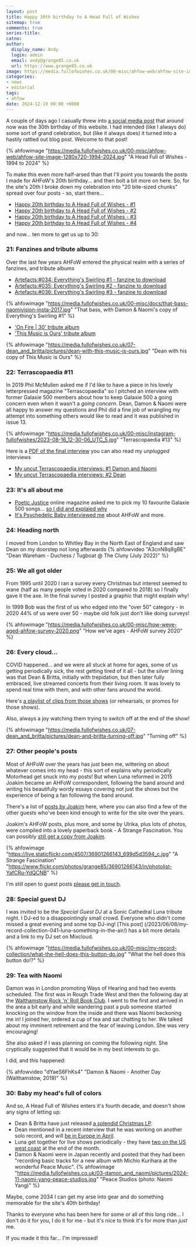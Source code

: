 ```yaml
---
layout: post
title: Happy 30th birthday to A Head Full of Wishes
sitemap: true
comments: true
series-title:
catno:
author:
  display_name: Andy
  login: admin
  email: andy@grange85.co.uk
  url: https://www.grange85.co.uk
image: https://media.fullofwishes.co.uk/00-misc/ahfow-web/ahfow-site-image-1280x720-1994-2024.jpg
categories:
- news
- editorial
tags:
- ahfow
date: 2024-12-19 00:00 +0000
---
```

A couple of days ago I casually threw into [a social media post](https://bsky.app/profile/did:plc:3zd24yzhk54uxdb53wvfjidu/post/3ldhiz33c2225) that around now was the 30th birthday of this website. I had intended (like I always do) some sort of grand celebration, but (like it always does) it turned into a hastily rattled out blog post. Welcome to that post!

{% ahfowimage "https://media.fullofwishes.co.uk/00-misc/ahfow-web/ahfow-site-image-1280x720-1994-2024.jpg" "A Head Full of Wishes - 1994 to 2024" %}

To make this even more half-arsed than that I'll point you towards the posts I made for AHFoW's 20th birthday... and then bolt a bit more on here. So, for the site's 20th I broke down my celebration into "20 bite-sized chunks" spread over four posts - so, start there...

 - [Happy 20th birthday to A Head Full of Wishes - #1](/2014/12/04/happy-20th-birthday-head-full-wishes-1/)
 - [Happy 20th birthday to A Head Full of Wishes - #2](/2014/12/07/happy-20th-birthday-head-full-wishes-2/)
 - [Happy 20th birthday to A Head Full of Wishes - #3](/2014/12/10/happy-20th-birthday-head-full-wishes-3/)
 - [Happy 20th birthday to A Head Full of Wishes - #4](/2014/12/13/happy-20th-birthday-head-full-wishes-4/)

and now... ten more to get us up to 30:

### 21: Fanzines and tribute albums
Over the last few years AHFoW entered the physical realm with a series of fanzines, and tribute albums
 - [Artefacts:#034: Everything's Swirling #1 - fanzine to download](/2021/06/04/artefacts-034-everything-s-swirling-1-fanzine-to-download/)
 - [Artefacts:#035: Everything's Swirling #2 - fanzine to download](/2023/04/05/artefacts-035-everything-s-swirling-2-fanzine-to-download/)
 - [Artefacts:#036: Everything's Swirling #3 - fanzine to download](/2023/10/11/artefacts-036-everything-s-swirling-3-fanzine-to-download/)

{% ahfowimage "https://media.fullofwishes.co.uk/00-misc/docs/that-bass-naomivision-insta-2017.jpg" "That bass, with Damon & Naomi's copy of Everything's Swirling #1" %}

 - ['On Fire \| 30' tribute album](https://aheadfullofwishes.bandcamp.com/album/on-fire-30)
 - ['This Music is Ours' tribute album](https://aheadfullofwishes.bandcamp.com/album/this-music-is-ours)

{% ahfowimage "https://media.fullofwishes.co.uk/07-dean_and_britta/pictures/dean-with-this-music-is-ours.jpg" "Dean with his copy of This Music is Ours" %}


### 22: Terrascopaedia #11
In 2019 Phil McMullen asked me if I'd like to have a piece in his lovely letterpressed magazine "Terrascopaedia" so I pitched an interview with former Galaxie 500 members about how to keep Galaxie 500 a going concern even when it wasn't a _going concern_. Dean, Damon & Naomi were all happy to answer my questions and Phil did a fine job of wrangling my attempt into something others would like to read and it was published in issue 13.

{% ahfowimage "https://media.fullofwishes.co.uk/00-misc/instagram-fullofwishes/2023-08-16_12-30-06_UTC_5.jpg" "Terrascopaedia #13" %}

Here is a [PDF of the final interview](https://media.fullofwishes.co.uk/01-galaxie_500/docs/galaxie-500-terrascopaedia-13.pdf) you can also read my _unplugged_ interviews

 - [My uncut Terrascopaedia interviews: #1 Damon and Naomi](/2024/05/01/my-uncut-terrascopaedia-interviews-1-damon-and-naomi/)
 - [My uncut Terrascopaedia interviews: #2 Dean](/2024/05/03/my-uncut-terrascopaedia-interviews-2-dean/)


### 23: It's all about me
 - [Poetic Justice](https://poeticjusticemagazine.com) online magazine asked me to pick my 10 favourite Galaxie 500 songs... [so I did and explaied why](https://poeticjusticemagazine.com/2022/10/04/a-head-full-of-wishes-top-10-galaxie-500-songs/)
 - [It's Psychedelic Baby interviewed me](https://www.psychedelicbabymag.com/2017/12/an-interview-with-andy-aldridge.html) about AHFoW and more.

### 24: Heading north
I moved from London to Whitley Bay in the North East of England and saw Dean on my doorstep not long afterwards
{% ahfowvideo "A3cnN8q8gBE" "Dean Wareham - Duchess / Tugboat @ The Cluny (July 2022)" %}

### 25: We all got older
From 1995 until 2020 I ran a survey every Christmas but interest seemed to wane (half as many people voted in 2020 compared to 2018) so I finally gave it the axe. In the final survey I posted a graphic that might explain why!

In 1999 Bob was the first of us who edged into the "over 50" category - in 2020 44% of us were over 50 - maybe old folk just don't like doing surveys!

{% ahfowimage "https://media.fullofwishes.co.uk/00-misc/how-weve-aged-ahfow-survey-2020.png" "How we've ages - AHFoW survey 2020" %}

### 26: Every cloud...
COVID happened... and we were all stuck at home for ages, some of us getting periodically sick, the rest getting tired of it all - but the silver lining was that Dean & Britta, initially with trepidation, but then later fully embraced, live streamed concerts from their living room. It was lovely to spend real time with them, and with other fans around the world. 

Here's [a playlist of clips from those shows](https://www.youtube.com/playlist?list=PLVUlJ8-T7PGaHT7kFoKYnihyXtiugNoh-) (or rehearsals, or promos for those shows).

Also, always a joy watching them trying to switch off at the end of the show!

{% ahfowimage "https://media.fullofwishes.co.uk/07-dean_and_britta/pictures/dean-and-britta-turning-off.jpg" "Turning off" %}


### 27: Other people's posts
Most of AHFoW over the years has just been me, wittering on about whatever comes into my head - this sort of explains why periodically Motorhead get snuck into my posts! But when Luna reformed in 2015 Joakim became an AHFoW correspondent, following the band around and writing his beautifully wordy essays covering not just the shows but the experience of being a fan following the band around.

There's a list of [posts by Joakim](/authors/) here, where you can also find a few of the other guests who've been kind enough to write for the site over the years.

Joakim's AHFoW posts, plus more, and some by Ulrika, plus lots of photos, were compiled into a lovely paperback book - A Strange Fascination. You can possibly [still get a copy from Joakim](https://www.facebook.com/astrangefascination/).

{% ahfowimage "https://live.staticflickr.com/4507/36901266143_699d5d3594_c.jpg" "A Strange Fascination" "https://www.flickr.com/photos/grange85/36901266143/in/photolist-YafCRu-YdQCNB" %}

I'm still open to guest posts [please get in touch](/about/).

### 28: Special guest DJ
I was invited to be the _Special Guest DJ_ at a Sonic Cathedral Luna tribute night. I DJ-ed to a disappointingly small crowd. Everyone who didn't come missed a great evening and some top DJ-ing! [This post] (/2023/06/08/my-record-collection-041-luna-something-in-the-air/) has a bit more details and a link to my DJ set on Mixcloud.

{% ahfowimage "https://media.fullofwishes.co.uk/00-misc/my-record-collection/what-the-hell-does-this-button-do.jpg" "What the hell does this button do!?" %}

### 29: Tea with Naomi
Damon was in London promoting Ways of Hearing and had two events scheduled. The first was in Rough Trade West and then the following day at the [Walthamstow Rock 'n' Roll Book Club](https://rocknrollbookclub.co.uk/). I went to the first and arrived in the area a bit early and while wandering past a pub someone started knocking on the window from the inside and there was Naomi beckoning me in! I joined her, ordered a cup of tea and sat chatting to her. We talked about my imminent retirement and the fear of leaving London. She was very encouraging! 

She also asked if I was planning on coming the following night. She cryptically suggested that it would be in my best interests to go.

I did, and this happened:

{% ahfowvideo "dYaeS6FhKs4" "Damon & Naomi - Another Day (Walthamstow, 2019)" %}

### 30: Baby my head's full of colors
And so, A Head Full of Wishes enters it's fourth decade, and doesn't show any signs of letting up:

- Dean & Britta have just released [a splendid Christmas LP](/2024/12/02/my-record-collection-r11-dean-britta-sonic-boom-a-peace-of-us/).
- Dean mentioned in a recent interview that he was working on another solo record, and will [be in Europe in April](/database/dean-and-britta/shows/2025/).
- Luna get together for live shows periodically - they have [two on the US west coast](/database/luna/shows/2024/) at the end of the month.
- Damon & Naomi were in Japan recently and posted that they had been "recording basic tracks for a new album with Michio Kurihara at the wonderful Peace Music".
{% ahfowimage "https://media.fullofwishes.co.uk/03-damon_and_naomi/pictures/2024-11-naomi-yang-peace-studios.jpg" "Peace Studios (photo: Naomi Yang)" %}

Maybe, come 2034 I can get my arse into gear and do something memorable for the site's 40th birthday! 

Thanks to everyone who has been here for some or all of this long ride... I don't do it for you, I do it for me - but it's nice to think it's for more than _just_ me. 

If you made it this far... I'm impressed!
